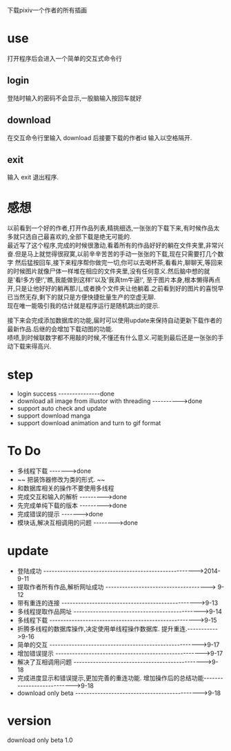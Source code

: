 下载pixiv一个作者的所有插画

use
===========
打开程序后会进入一个简单的交互式命令行

login
--------
登陆时输入的密码不会显示,一股脑输入按回车就好


download
--------------
在交互命令行里输入 download 后接要下载的作者id 输入以空格隔开.

exit
---------
输入 exit 退出程序.



感想
==============
以前看到一个好的作者,打开作品列表,精挑细选,一张张的下载下来,有时候作品太多就只选自己最喜欢的,全部下载是绝无可能的.  
最近写了这个程序,完成的时候很激动,看着所有的作品好好的躺在文件夹里,非常兴奋.但是马上就觉得很寂寞,以前辛辛苦苦的手动一张张的下载,现在只需要打几个数字
然后猛按回车,接下来程序帮你做完一切,你可以去喝杯茶,看看片,聊聊天,等回来的时候图片就像尸体一样堆在相应的文件夹里,没有任何意义.然后脑中想的就是'看!多方便!','瞧,我能做到这样!'以及'我真tm牛逼!',
至于图片本身,根本懒得再点开,只是让他好好的躺再那儿,或者换个文件夹让他躺着.之前看到好的图片的喜悦早已当然无存,剩下的就只是方便快捷批量生产的空虚无聊.  
现在唯一能吸引我的估计就是程序运行是随机跳出的提示.

接下来会完成添加数据库的功能,届时可以使用update来保持自动更新下载作者的最新作品.后继的会增加下载动图的功能.  
啧啧,到时候联数字都不用敲的时候,不懂还有什么意义.可能到最后还是一张张的手动下载来得高兴.








step
=======

-  login success ---------------done
-  download all image from illustor with threading ---------->done
-  support auto check and update
-  support download manga
-  support download animation and turn to gif format

To Do
==============
- 多线程下载  ------->done
- ~~ 把装饰器修改为类的形式. ~~
- 和数据库相关的操作不要使用多线程
- 完成交互和输入的解析 --------->done
- 先完成单纯下载的版本 --------->done
- 完成错误的提示 ------->done
- 模块话,解决互相调用的问题 -------->done

update
============
- 登陆成功 ------------------------------------------------------->2014-9-11
- 提取作者所有作品,解析网址成功 -------------------------------------> 9-12
- 带有重连的连接  ------------------------------------------------->9-13
- 多线程提取作品网址 ---------------------------------------------->9-14
- 多线程下载 ----------------------------------------------------->9-15
- 折腾多线程的数据库操作,决定使用单线程操作数据库. 提升重连.----------->9-16
- 简单的交互 ------------------------------------------------------>9-17
- 增加错误提示 ----------------------------------------------------->9-17
- 解决了互相调用问题 ----------------------------------------------->9-18
- 完成进度显示和错误提示,更加完善的重连功能. 增加操作后的总结功能--------------------------->9-18
- download only beta   --------------------------------------------->9-18

version
==============
download only beta 1.0